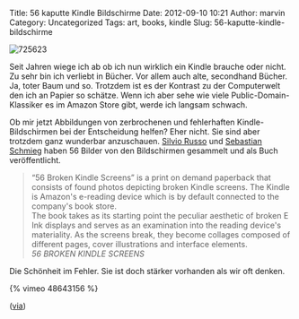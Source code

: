 Title: 56 kaputte Kindle Bildschirme
Date: 2012-09-10 10:21
Author: marvin
Category: Uncategorized
Tags: art, books, kindle
Slug: 56-kaputte-kindle-bildschirme

![725623]({static}/images/725623.jpg)

Seit Jahren wiege ich ab ob ich nun wirklich ein Kindle brauche oder
nicht. Zu sehr bin ich verliebt in Bücher. Vor allem auch alte,
secondhand Bücher. Ja, toter Baum und so. Trotzdem ist es der Kontrast
zu der Computerwelt den ich an Papier so schätze. Wenn ich aber sehe wie
viele Public-Domain-Klassiker es im Amazon Store gibt, werde ich langsam
schwach.

Ob mir jetzt Abbildungen von zerbrochenen und fehlerhaften
Kindle-Bildschirmen bei der Entscheidung helfen? Eher nicht. Sie sind
aber trotzdem ganz wunderbar anzuschauen. [Silvio
Russo](http://www.silviolorusso.com/home/?project=56-broken-kindle-screens)
und [Sebastian
Schmieg](http://sebastianschmieg.com/56brokenkindlescreens/) haben 56
Bilder von den Bildschirmen gesammelt und als Buch veröffentlicht.

> “56 Broken Kindle Screens” is a print on demand paperback that
> consists of found photos depicting broken Kindle screens. The Kindle
> is Amazon's e-reading device which is by default connected to the
> company's book store.  
>  The book takes as its starting point the peculiar aesthetic of broken
> E Ink displays and serves as an examination into the reading device's
> materiality. As the screens break, they become collages composed of
> different pages, cover illustrations and interface elements.  
>  <cite>56 BROKEN KINDLE SCREENS</cite>

Die Schönheit im Fehler. Sie ist doch stärker vorhanden als wir oft
denken.

{% vimeo 48643156 %}

([via](http://boingboing.net/2012/09/09/56-broken-kindle-screens-book.html))

